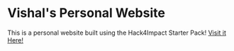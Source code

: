 # Vishal's Personal Website
This is a personal website built using the Hack4Impact Starter Pack!
<You can add any description you want here.>
[Visit it Here!](https://WannabeDeveloper123.github.io)
 